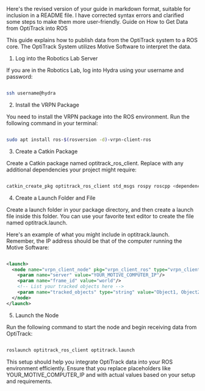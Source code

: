 Here's the revised version of your guide in markdown format, suitable for inclusion in a README file. I have corrected syntax errors and clarified some steps to make them more user-friendly.
Guide on How to Get Data from OptiTrack into ROS

This guide explains how to publish data from the OptiTrack system to a ROS core. The OptiTrack System utilizes Motive Software to interpret the data.
1. Log into the Robotics Lab Server

If you are in the Robotics Lab, log into Hydra using your username and password:

```bash

ssh username@hydra
```
2. Install the VRPN Package

You need to install the VRPN package into the ROS environment. Run the following command in your terminal:

```bash

sudo apt install ros-$(rosversion -d)-vrpn-client-ros
```
3. Create a Catkin Package

Create a Catkin package named optitrack_ros_client. Replace <dependencies> with any additional dependencies your project might require:

```bash

catkin_create_pkg optitrack_ros_client std_msgs rospy roscpp <dependencies>
```
4. Create a Launch Folder and File

Create a launch folder in your package directory, and then create a launch file inside this folder. You can use your favorite text editor to create the file named optitrack.launch.

Here's an example of what you might include in optitrack.launch. Remember, the IP address should be that of the computer running the Motive Software:

```xml

<launch>
  <node name="vrpn_client_node" pkg="vrpn_client_ros" type="vrpn_client_node" output="screen">
    <param name="server" value="YOUR_MOTIVE_COMPUTER_IP"/>
    <param name="frame_id" value="world"/>
    <!-- List your tracked objects here -->
    <param name="tracked_objects" type="string" value="Object1, Object2"/>
  </node>
</launch>
```

5. Launch the Node

Run the following command to start the node and begin receiving data from OptiTrack:

```bash

roslaunch optitrack_ros_client optitrack.launch
```
This setup should help you integrate OptiTrack data into your ROS environment efficiently. Ensure that you replace placeholders like YOUR_MOTIVE_COMPUTER_IP and <dependencies> with actual values based on your setup and requirements.